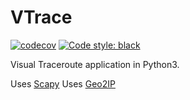 # VTrace

[![codecov](https://codecov.io/gh/RichardBieringa/vtrace/branch/master/graph/badge.svg?token=RB6Y7SZ1FC)](https://codecov.io/gh/RichardBieringa/vtrace)
[![Code style: black](https://img.shields.io/badge/code%20style-black-000000.svg)](https://github.com/psf/black)


Visual Traceroute application in Python3.

Uses [Scapy](https://scapy.net/)
Uses [Geo2IP](https://github.com/maxmind/GeoIP2-python)